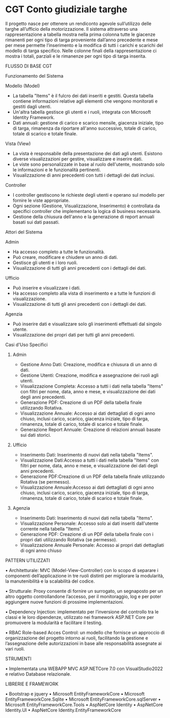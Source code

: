 # CGT Conto giudiziale targhe

Il progetto nasce per ottenere un rendiconto agevole sull’utilizzo delle targhe all’ufficio della motorizzazione. 
Il sistema attraverso una rappresentazione a tabella mostra nella prima colonna tutte le giacenze rimanenti per ogni tipo di targa proveniente dall’anno precedente e mese per mese permette l’inserimento e la modifica di tutti i carichi e scarichi del modello di targa specifico. 
Nelle colonne finali della rappresentazione ci mostra i totali, parziali e le rimanenze per ogni tipo di targa inserita.

FLUSSO DI BASE CGT

Funzionamento del Sistema

Modello (Model)
   - La tabella "Items" è il fulcro dei dati inseriti e gestiti. Questa tabella contiene informazioni relative agli elementi che vengono monitorati e gestiti dagli utenti.
   - Un'altra tabella gestisce gli utenti e i ruoli, integrata con Microsoft Identity Framework.
   - Dati annuali: gestione di carico e scarico mensile, giacenza iniziale, tipo di targa, rimanenza da riportare all'anno successivo, totale di carico, totale di scarico e totale finale.

Vista (View)
   - La vista è responsabile della presentazione dei dati agli utenti. Esistono diverse visualizzazioni per gestire, visualizzare e inserire dati.
   - Le viste sono personalizzate in base al ruolo dell'utente, mostrando solo le informazioni e le funzionalità pertinenti.
   - Visualizzazione di anni precedenti con tutti i dettagli dei dati inclusi.

Controller
   - I controller gestiscono le richieste degli utenti e operano sul modello per fornire le viste appropriate.
   - Ogni sezione (Gestione, Visualizzazione, Inserimento) è controllata da specifici controller che implementano la logica di business necessaria.
   - Gestione della chiusura dell'anno e la generazione di report annuali basati sui dati passati.

Attori del Sistema

Admin
   - Ha accesso completo a tutte le funzionalità.
   - Può creare, modificare e chiudere un anno di dati.
   - Gestisce gli utenti e i loro ruoli.
   - Visualizzazione di tutti gli anni precedenti con i dettagli dei dati.

Ufficio
   - Può inserire e visualizzare i dati.
   - Ha accesso completo alla vista di inserimento e a tutte le funzioni di visualizzazione.
   - Visualizzazione di tutti gli anni precedenti con i dettagli dei dati.

Agenzia
   - Può inserire dati e visualizzare solo gli inserimenti effettuati dal singolo utente.
   - Visualizzazione dei propri dati per tutti gli anni precedenti.

Casi d'Uso Specifici

1. Admin
   - Gestione Anno Dati: Creazione, modifica e chiusura di un anno di dati.
   - Gestione Utenti: Creazione, modifica e assegnazione dei ruoli agli utenti.
   - Visualizzazione Completa: Accesso a tutti i dati nella tabella "Items" con filtri per nome, data, anno e mese, e visualizzazione dei dati degli anni precedenti.
   - Generazione PDF: Creazione di un PDF della tabella finale utilizzando Rotativa.
   - Visualizzazione Annuale: Accesso ai dati dettagliati di ogni anno chiuso, inclusi carico, scarico, giacenza iniziale, tipo di targa, rimanenza, totale di carico, totale di scarico e totale finale.
   - Generazione Report Annuale: Creazione di relazioni annuali basate sui dati storici.

2. Ufficio
   - Inserimento Dati: Inserimento di nuovi dati nella tabella "Items".
   - Visualizzazione Dati:Accesso a tutti i dati nella tabella "Items" con filtri per nome, data, anno e mese, e visualizzazione dei dati degli anni precedenti.
   - Generazione PDF:Creazione di un PDF della tabella finale utilizzando Rotativa (se permesso).
   - Visualizzazione Annuale:Accesso ai dati dettagliati di ogni anno chiuso, inclusi carico, scarico, giacenza iniziale, tipo di targa, rimanenza, totale di carico, totale di scarico e totale finale.

3. Agenzia
   - Inserimento Dati: Inserimento di nuovi dati nella tabella "Items".
   - Visualizzazione Personale: Accesso solo ai dati inseriti dall'utente corrente nella tabella "Items".
   - Generazione PDF: Creazione di un PDF della tabella finale con i propri dati utilizzando Rotativa (se permesso).
   - Visualizzazione Annuale Personale: Accesso ai propri dati dettagliati di ogni anno chiuso


  
PATTERN UTILIZZATI

• Architetturale: MVC (Model-View-Controller) con lo scopo di separare i componenti dell’applicazione in tre ruoli distinti per migliorare la modularità, la manutenibilità e la scalabilità del codice.

• Strutturale: Proxy consente di fornire un surrogato, un segnaposto per un altro oggetto controllandone l’accesso, per il monitoraggio, log e per poter aggiungere nuove funzioni di prossime implementazioni.

• Dependency Injection: implementato per l’inversione del controllo tra le classi e le loro dipendenze, utilizzato nei framework ASP.NET Core per promuovere la modularità e facilitare il testing.

• RBAC Role-based Acces Control: un modello che fornisce un approccio di organizzazione del progetto intorno ai ruoli, facilitando la gestione e l’assegnazione delle autorizzazioni in base alle responsabilità assegnate ai vari ruoli.
	
STRUMENTI

• Implementata una WEBAPP MVC ASP.NETCore 7.0 con VisualStudio2022 e relativo Database relazionale.

LIBRERIE E FRAMEWORK

• Bootstrap e jquery 
• Microsoft EntityFrameworkCore
• Microsoft EntityFrameworkCore.Sqlite
• Microsoft EntityFrameworkCore.sqlServer
• Microsoft EntityFrameworkCore.Tools
• AspNetCore Identity
• AspNetCore Identity.UI
• AspNetCore Identity.EntityFrameworkCore
